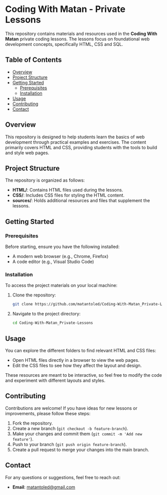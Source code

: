 # Coding With Matan - Private Lessons

This repository contains materials and resources used in the **Coding With Matan** private coding lessons. The lessons focus on foundational web development concepts, specifically HTML, CSS and SQL.

## Table of Contents

- [Overview](#overview)
- [Project Structure](#project-structure)
- [Getting Started](#getting-started)
  - [Prerequisites](#prerequisites)
  - [Installation](#installation)
- [Usage](#usage)
- [Contributing](#contributing)
- [Contact](#contact)

## Overview

This repository is designed to help students learn the basics of web development through practical examples and exercises. The content primarily covers HTML and CSS, providing students with the tools to build and style web pages.

## Project Structure

The repository is organized as follows:

- **HTML/**: Contains HTML files used during the lessons.
- **CSS/**: Includes CSS files for styling the HTML content.
- **sources/**: Holds additional resources and files that supplement the lessons.

## Getting Started

### Prerequisites

Before starting, ensure you have the following installed:

- A modern web browser (e.g., Chrome, Firefox)
- A code editor (e.g., Visual Studio Code)

### Installation

To access the project materials on your local machine:

1. Clone the repository:

    ```bash
    git clone https://github.com/matantoled/Coding-With-Matan_Private-Lessons.git
    ```

2. Navigate to the project directory:

    ```bash
    cd Coding-With-Matan_Private-Lessons
    ```

## Usage

You can explore the different folders to find relevant HTML and CSS files:

- Open HTML files directly in a browser to view the web pages.
- Edit the CSS files to see how they affect the layout and design.

These resources are meant to be interactive, so feel free to modify the code and experiment with different layouts and styles.

## Contributing

Contributions are welcome! If you have ideas for new lessons or improvements, please follow these steps:

1. Fork the repository.
2. Create a new branch (`git checkout -b feature-branch`).
3. Make your changes and commit them (`git commit -m 'Add new feature'`).
4. Push to your branch (`git push origin feature-branch`).
5. Create a pull request to merge your changes into the main branch.


## Contact

For any questions or suggestions, feel free to reach out:

- **Email**: [matantoled@gmail.com](mailto:matantoled@gmail.com)
